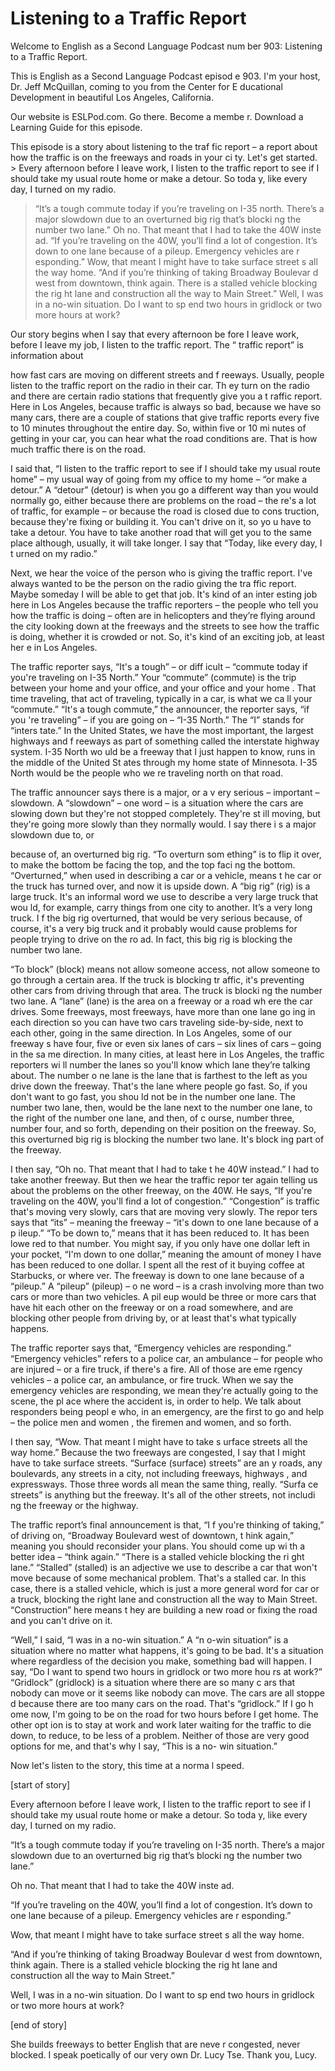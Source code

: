# Listening to a Traffic Report

Welcome to English as a Second Language Podcast num ber 903: Listening to a Traffic Report.

This is English as a Second Language Podcast episod e 903. I'm your host, Dr. Jeff McQuillan, coming to you from the Center for E ducational Development in beautiful Los Angeles, California.

Our website is ESLPod.com. Go there. Become a membe r. Download a Learning Guide for this episode.

This episode is a story about listening to the traf fic report – a report about how the traffic is on the freeways and roads in your ci ty. Let's get started.  > Every afternoon before I leave work, I listen to the traffic report to see if I should take my usual route home or make a detour.  So toda y, like every day, I turned on my radio.
> “It’s a tough commute today if you’re traveling on I-35 north.  There’s a major slowdown due to an overturned big rig that’s blocki ng the number two lane.”
> Oh no.  That meant that I had to take the 40W inste ad.
> “If you’re traveling on the 40W, you’ll find a lot of congestion. It’s down to one lane because of a pileup.  Emergency vehicles are r esponding.”
> Wow, that meant I might have to take surface street s all the way home.
> “And if you’re thinking of taking Broadway Boulevar d west from downtown, think again.  There is a stalled vehicle blocking the rig ht lane and construction all the way to Main Street.”
> Well, I was in a no-win situation.  Do I want to sp end two hours in gridlock or two more hours at work?

Our story begins when I say that every afternoon be fore I leave work, before I leave my job, I listen to the traffic report. The “ traffic report” is information about

how fast cars are moving on different streets and f reeways. Usually, people listen to the traffic report on the radio in their car. Th ey turn on the radio and there are certain radio stations that frequently give you a t raffic report. Here in Los Angeles, because traffic is always so bad, because we have so many cars, there are a couple of stations that give traffic reports every five to 10 minutes throughout the entire day. So, within five or 10 mi nutes of getting in your car, you can hear what the road conditions are. That is how much traffic there is on the road.

I said that, “I listen to the traffic report to see  if I should take my usual route home” – my usual way of going from my office to my home – “or make a detour.” A “detour” (detour) is when you go a different way than you would normally go, either because there are problems on the road – the re's a lot of traffic, for example – or because the road is closed due to cons truction, because they're fixing or building it. You can't drive on it, so yo u have to take a detour. You have to take another road that will get you to the same place although, usually, it will take longer. I say that “Today, like every day, I t urned on my radio.”

Next, we hear the voice of the person who is giving  the traffic report. I've always wanted to be the person on the radio giving the tra ffic report. Maybe someday I will be able to get that job. It's kind of an inter esting job here in Los Angeles because the traffic reporters – the people who tell  you how the traffic is doing – often are in helicopters and they’re flying around the city looking down at the freeways and the streets to see how the traffic is doing, whether it is crowded or not. So, it's kind of an exciting job, at least her e in Los Angeles.

The traffic reporter says, “It's a tough” – or diff icult – “commute today if you're traveling on I-35 North.” Your “commute” (commute) is the trip between your home and your office, and your office and your home . That time traveling, that act of traveling, typically in a car, is what we ca ll your “commute.” “It's a tough commute,” the announcer, the reporter says, “if you 're traveling” – if you are going on – “I-35 North.” The “I” stands for “inters tate.” In the United States, we have the most important, the largest highways and f reeways as part of something called the interstate highway system. I-35 North wo uld be a freeway that I just happen to know, runs in the middle of the United St ates through my home state of Minnesota. I-35 North would be the people who we re traveling north on that road.

The traffic announcer says there is a major, or a v ery serious – important – slowdown. A “slowdown” – one word – is a situation where the cars are slowing down but they're not stopped completely. They're st ill moving, but they're going more slowly than they normally would. I say there i s a major slowdown due to, or

because of, an overturned big rig. “To overturn som ething” is to flip it over, to make the bottom be facing the top, and the top faci ng the bottom. “Overturned,” when used in describing a car or a vehicle, means t he car or the truck has turned over, and now it is upside down. A “big rig” (rig) is a large truck. It's an informal word we use to describe a very large truck that wou ld, for example, carry things from one city to another. It’s a very long truck. I f the big rig overturned, that would be very serious because, of course, it's a very big  truck and it probably would cause problems for people trying to drive on the ro ad. In fact, this big rig is blocking the number two lane.

“To block” (block) means not allow someone access, not allow someone to go through a certain area. If the truck is blocking tr affic, it's preventing other cars from driving through that area. The truck is blocki ng the number two lane. A “lane” (lane) is the area on a freeway or a road wh ere the car drives. Some freeways, most freeways, have more than one lane go ing in each direction so you can have two cars traveling side-by-side, next to each other, going in the same direction. In Los Angeles, some of our freeway s have four, five or even six lanes of cars – six lines of cars – going in the sa me direction. In many cities, at least here in Los Angeles, the traffic reporters wi ll number the lanes so you'll know which lane they’re talking about. The number o ne lane is the lane that is farthest to the left as you drive down the freeway.  That's the lane where people go fast. So, if you don't want to go fast, you shou ld not be in the number one lane. The number two lane, then, would be the lane next to the number one lane, to the right of the number one lane, and then, of c ourse, number three, number four, and so forth, depending on their position on the freeway. So, this overturned big rig is blocking the number two lane. It's block ing part of the freeway.

I then say, “Oh no. That meant that I had to take t he 40W instead.” I had to take another freeway. But then we hear the traffic repor ter again telling us about the problems on the other freeway, on the 40W. He says,  “If you're traveling on the 40W, you'll find a lot of congestion.” “Congestion”  is traffic that's moving very slowly, cars that are moving very slowly. The repor ters says that “its” – meaning the freeway – “it's down to one lane because of a p ileup.” “To be down to,” means that it has been reduced to. It has been lowe red to that number. You might say, if you only have one dollar left in your  pocket, “I'm down to one dollar,” meaning the amount of money I have has been reduced  to one dollar. I spent all the rest of it buying coffee at Starbucks, or where ver. The freeway is down to one lane because of a “pileup.” A “pileup” (pileup) – o ne word – is a crash involving more than two cars or more than two vehicles. A pil eup would be three or more cars that have hit each other on the freeway or on a road somewhere, and are blocking other people from driving by, or at least that's what typically happens.

The traffic reporter says that, “Emergency vehicles  are responding.” “Emergency vehicles” refers to a police car, an ambulance – for people who are injured – or a fire truck, if there's a fire. All of those are eme rgency vehicles – a police car, an ambulance, or fire truck. When we say the emergency  vehicles are responding, we mean they're actually going to the scene, the pl ace where the accident is, in order to help. We talk about responders being peopl e who, in an emergency, are the first to go and help – the police men and women , the firemen and women, and so forth.

I then say, “Wow. That meant I might have to take s urface streets all the way home.” Because the two freeways are congested, I say that I might have to take surface streets. “Surface (surface) streets” are an y roads, any boulevards, any streets in a city, not including freeways, highways , and expressways. Those three words all mean the same thing, really. “Surfa ce streets” is anything but the freeway. It's all of the other streets, not includi ng the freeway or the highway.

The traffic report’s final announcement is that, “I f you're thinking of taking,” of driving on, “Broadway Boulevard west of downtown, t hink again,” meaning you should reconsider your plans. You should come up wi th a better idea – “think again.” “There is a stalled vehicle blocking the ri ght lane.” “Stalled” (stalled) is an adjective we use to describe a car that won't move because of some mechanical problem. That's a stalled car. In this case, there is a stalled vehicle, which is just a more general word for car or a truck, blocking the right lane and construction all the way to Main Street. “Construction” here means t hey are building a new road or fixing the road and you can't drive on it.

“Well,” I said, “I was in a no-win situation.” A “n o-win situation” is a situation where no matter what happens, it's going to be bad.  It's a situation where regardless of the decision you make, something bad will happen. I say, “Do I want to spend two hours in gridlock or two more hou rs at work?” “Gridlock” (gridlock) is a situation where there are so many c ars that nobody can move or it seems like nobody can move. The cars are all stoppe d because there are too many cars on the road. That's “gridlock.” If I go h ome now, I'm going to be on the road for two hours before I get home. The other opt ion is to stay at work and work later waiting for the traffic to die down, to reduce, to be less of a problem. Neither of those are very good options for me, and that's why I say, “This is a no- win situation.”

Now let's listen to the story, this time at a norma l speed.

[start of story]

Every afternoon before I leave work, I listen to the traffic report to see if I should take my usual route home or make a detour.  So toda y, like every day, I turned on my radio.

“It’s a tough commute today if you’re traveling on I-35 north.  There’s a major slowdown due to an overturned big rig that’s blocki ng the number two lane.”

Oh no.  That meant that I had to take the 40W inste ad.

“If you’re traveling on the 40W, you’ll find a lot of congestion. It’s down to one lane because of a pileup.  Emergency vehicles are r esponding.”

Wow, that meant I might have to take surface street s all the way home.

“And if you’re thinking of taking Broadway Boulevar d west from downtown, think again.  There is a stalled vehicle blocking the rig ht lane and construction all the way to Main Street.”

Well, I was in a no-win situation.  Do I want to sp end two hours in gridlock or two more hours at work?

[end of story]

She builds freeways to better English that are neve r congested, never blocked. I speak poetically of our very own Dr. Lucy Tse. Thank you, Lucy.



